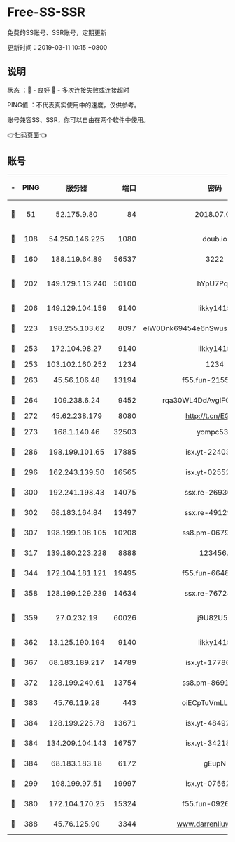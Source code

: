 # Free-SS-SSR

免费的SS账号、SSR账号，定期更新

更新时间：2019-03-11 10:15 +0800

## 说明

状态     ：🙂 - 良好 🙁 - 多次连接失败或连接超时

PING值   ：不代表真实使用中的速度，仅供参考。

账号兼容SS、SSR，你可以自由在两个软件中使用。

👉[扫码页面](https://liesauer.github.io/Free-SS-SSR/)👈

## 账号

|-|PING|服务器|端口|密码|加密方式|区域|
|:----:|:----:|:-----:|-----:|:----:|:----:|:----:|
|🙂|51|52.175.9.80|84|2018.07.07|chacha20-ietf-poly1305|HK|
|🙂|108|54.250.146.225|1080|doub.io|aes-256-cfb|JP|
|🙂|160|188.119.64.89|56537|3222|aes-256-cfb|RU|
|🙂|202|149.129.113.240|50100|hYpU7PqP|chacha20-ietf-poly1305|CN|
|🙂|206|149.129.104.159|9140|likky1415|aes-256-cfb|HK|
|🙂|223|198.255.103.62|8097|eIW0Dnk69454e6nSwuspv9DmS201tQ0D|aes-256-cfb|US|
|🙂|253|172.104.98.27|9140|likky1415|aes-256-cfb|JP|
|🙂|253|103.102.160.252|1234|1234|rc4-md5|JP|
|🙂|263|45.56.106.48|13194|f55.fun-21559299|aes-256-cfb|US|
|🙂|264|109.238.6.24|9452|rqa30WL4DdAvgIFG6Fs3znzTa|aes-256-cfb|FR|
|🙂|272|45.62.238.179|8080|http://t.cn/EGJIyrl|rc4-md5|CA|
|🙂|273|168.1.140.46|32503|yompc535|aes-256-cfb|AU|
|🙂|286|198.199.101.65|17885|isx.yt-22403109|aes-256-cfb|US|
|🙂|296|162.243.139.50|16565|isx.yt-02552348|aes-256-cfb|US|
|🙂|300|192.241.198.43|14075|ssx.re-26936480|aes-256-cfb|US|
|🙂|302|68.183.164.84|13497|ssx.re-49129842|aes-256-cfb|US|
|🙂|307|198.199.108.105|10208|ss8.pm-06792208|aes-256-cfb|US|
|🙂|317|139.180.223.228|8888|123456..|aes-256-cfb|JP|
|🙂|344|172.104.181.121|19495|f55.fun-66483220|aes-256-cfb|SG|
|🙂|358|128.199.129.239|14634|ssx.re-76724350|aes-256-cfb|SG|
|🙂|359|27.0.232.19|60026|j9U82U53|xchacha20-ietf-poly1305|HK|
|🙂|362|13.125.190.194|9140|likky1415|aes-256-cfb|KR|
|🙂|367|68.183.189.217|14789|isx.yt-17786111|aes-256-cfb|SG|
|🙂|372|128.199.249.61|13754|ss8.pm-86915171|aes-256-cfb|SG|
|🙂|383|45.76.119.28|443|oiECpTuVmLLxk4Ts|aes-256-cfb|AU|
|🙂|384|128.199.225.78|13671|isx.yt-48492968|aes-256-cfb|SG|
|🙂|384|134.209.104.143|16757|isx.yt-34218866|aes-256-cfb|SG|
|🙂|384|68.183.183.18|6172|gEupN|aes-256-cfb|SG|
|🙂|299|198.199.97.51|19997|isx.yt-07562084|aes-256-cfb|US|
|🙂|380|172.104.170.25|15324|f55.fun-09264228|aes-256-cfb|SG|
|🙂|388|45.76.125.90|3344|www.darrenliuwei.com|aes-256-cfb|AU|
